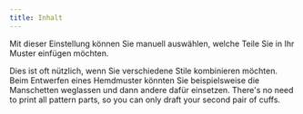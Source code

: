 ```yaml
---
title: Inhalt
---
```


Mit dieser Einstellung können Sie manuell auswählen, welche Teile Sie in Ihr Muster einfügen möchten.

Dies ist oft nützlich, wenn Sie verschiedene Stile kombinieren möchten. Beim Entwerfen eines Hemdmuster könnten Sie beispielsweise die Manschetten weglassen und dann andere dafür einsetzen. There's no need to print all pattern parts, so you can only draft your second pair of cuffs.

